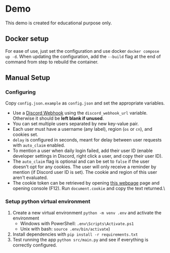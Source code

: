 # Demo

This demo is created for educational purpose only.


## Docker setup

For ease of use, just set the configuration and use docker `docker compose up -d`.
When updating the configuration, add the `--build` flag at the end of command from step to rebuild the container.

## Manual Setup

### Configuring

Copy `config.json.example` as `config.json` and set the appropriate variables.
* Use a [Discord Webhook](https://support.discord.com/hc/en-us/articles/228383668-Intro-to-Webhooks) using the `discord_webhook_url` variable. Otherwise it should be **left blank if unused**.
* You can set multiple users separated by new key-value pair.
* Each user must have a username (any label), region (`os` or `cn`), and cookies set.
* `delay` is configured in seconds, meant for delay between user requests with `auto_claim` enabled.
* To mention a user when daily login failed, add their user ID (enable developer settings in Discord, right click a user, and copy their user ID).
* The `auto_claim` flag is optional and can be set to `false` if the user doesn't opt for any cookies. The user will only receive a reminder by mention (if Discord user ID is set). The cookie and region of this user aren't evaluated.
* The cookie token can be retrieved by opening [this webpage](https://act.hoyolab.com/ys/event/signin-sea-v3/index.html?act_id=e202102251931481) page and opening console (F12). Run `document.cookie` and copy the text returned.\
    
### Setup python virtual environment

   1. Create a new virtual environment `python -m venv .env` and activate the environment 
      * Windows with PowerShell: `.env\Scripts\Activate.ps1`
      * Unix with bash: `source .env/bin/activate`)
   2. Install dependencies with `pip install -r requirements.txt`
   3. Test running the app `python src/main.py` and see if everything is correctly configured.
